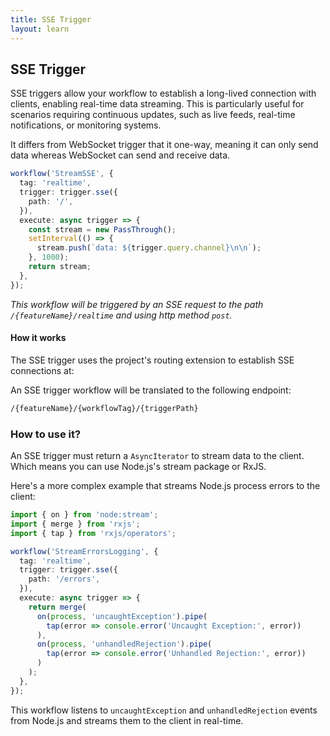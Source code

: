 ```yaml
---
title: SSE Trigger
layout: learn
---
```


## SSE Trigger

SSE triggers allow your workflow to establish a long-lived connection with clients, enabling real-time data streaming. This is particularly useful for scenarios requiring continuous updates, such as live feeds, real-time notifications, or monitoring systems.

It differs from WebSocket trigger that it one-way, meaning it can only send data whereas WebSocket can send and receive data.

```ts
workflow('StreamSSE', {
  tag: 'realtime',
  trigger: trigger.sse({
    path: '/',
  }),
  execute: async trigger => {
    const stream = new PassThrough();
    setInterval(() => {
      stream.push(`data: ${trigger.query.channel}\n\n`);
    }, 1000);
    return stream;
  },
});
```

_This workflow will be triggered by an SSE request to the path `/{featureName}/realtime` and using http method `post`._

#### How it works

The SSE trigger uses the project's routing extension to establish SSE connections at:

An SSE trigger workflow will be translated to the following endpoint:

```bash
/{featureName}/{workflowTag}/{triggerPath}
```

### How to use it?

An SSE trigger must return a `AsyncIterator` to stream data to the client. Which means you can use Node.js's stream package or RxJS.

Here's a more complex example that streams Node.js process errors to the client:

```ts
import { on } from 'node:stream';
import { merge } from 'rxjs';
import { tap } from 'rxjs/operators';

workflow('StreamErrorsLogging', {
  tag: 'realtime',
  trigger: trigger.sse({
    path: '/errors',
  }),
  execute: async trigger => {
    return merge(
      on(process, 'uncaughtException').pipe(
        tap(error => console.error('Uncaught Exception:', error))
      ),
      on(process, 'unhandledRejection').pipe(
        tap(error => console.error('Unhandled Rejection:', error))
      )
    );
  },
});
```

This workflow listens to `uncaughtException` and `unhandledRejection` events from Node.js and streams them to the client in real-time.
